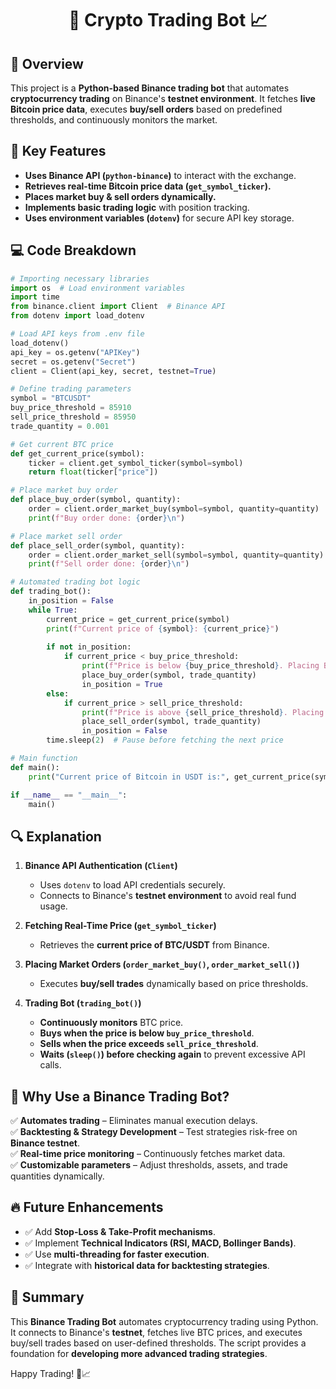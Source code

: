 <div align="center">

# 🤖 Crypto Trading Bot 📈

</div>

## 📖 Overview
This project is a **Python-based Binance trading bot** that automates **cryptocurrency trading** on Binance's **testnet environment**. It fetches **live Bitcoin price data**, executes **buy/sell orders** based on predefined thresholds, and continuously monitors the market.

## 🔑 Key Features
- **Uses Binance API (`python-binance`)** to interact with the exchange.
- **Retrieves real-time Bitcoin price data (`get_symbol_ticker`).**
- **Places market buy & sell orders dynamically.**
- **Implements basic trading logic** with position tracking.
- **Uses environment variables (`dotenv`)** for secure API key storage.

## 💻 Code Breakdown
```python
# Importing necessary libraries
import os  # Load environment variables
import time
from binance.client import Client  # Binance API
from dotenv import load_dotenv

# Load API keys from .env file
load_dotenv()
api_key = os.getenv("APIKey")
secret = os.getenv("Secret")
client = Client(api_key, secret, testnet=True)

# Define trading parameters
symbol = "BTCUSDT"
buy_price_threshold = 85910
sell_price_threshold = 85950
trade_quantity = 0.001

# Get current BTC price
def get_current_price(symbol):
    ticker = client.get_symbol_ticker(symbol=symbol)
    return float(ticker["price"])

# Place market buy order
def place_buy_order(symbol, quantity):
    order = client.order_market_buy(symbol=symbol, quantity=quantity)
    print(f"Buy order done: {order}\n")

# Place market sell order
def place_sell_order(symbol, quantity):
    order = client.order_market_sell(symbol=symbol, quantity=quantity)
    print(f"Sell order done: {order}\n")

# Automated trading bot logic
def trading_bot():
    in_position = False
    while True:
        current_price = get_current_price(symbol)
        print(f"Current price of {symbol}: {current_price}")
        
        if not in_position:
            if current_price < buy_price_threshold:
                print(f"Price is below {buy_price_threshold}. Placing Buy order.")
                place_buy_order(symbol, trade_quantity)
                in_position = True
        else:
            if current_price > sell_price_threshold:
                print(f"Price is above {sell_price_threshold}. Placing Sell order.")
                place_sell_order(symbol, trade_quantity)
                in_position = False
        time.sleep(2)  # Pause before fetching the next price

# Main function
def main():
    print("Current price of Bitcoin in USDT is:", get_current_price(symbol))

if __name__ == "__main__":
    main()
```

## 🔍 Explanation
1. **Binance API Authentication (`Client`)**
   - Uses `dotenv` to load API credentials securely.
   - Connects to Binance's **testnet environment** to avoid real fund usage.

2. **Fetching Real-Time Price (`get_symbol_ticker`)**
   - Retrieves the **current price of BTC/USDT** from Binance.

3. **Placing Market Orders (`order_market_buy()`, `order_market_sell()`)**
   - Executes **buy/sell trades** dynamically based on price thresholds.

4. **Trading Bot (`trading_bot()`)**
   - **Continuously monitors** BTC price.
   - **Buys when the price is below `buy_price_threshold`**.
   - **Sells when the price exceeds `sell_price_threshold`**.
   - **Waits (`sleep()`) before checking again** to prevent excessive API calls.

## 🚀 Why Use a Binance Trading Bot?
✅ **Automates trading** – Eliminates manual execution delays.  
✅ **Backtesting & Strategy Development** – Test strategies risk-free on **Binance testnet**.  
✅ **Real-time price monitoring** – Continuously fetches market data.  
✅ **Customizable parameters** – Adjust thresholds, assets, and trade quantities dynamically.  

## 🔥 Future Enhancements
- ✅ Add **Stop-Loss & Take-Profit mechanisms**.
- ✅ Implement **Technical Indicators (RSI, MACD, Bollinger Bands)**.
- ✅ Use **multi-threading for faster execution**.
- ✅ Integrate with **historical data for backtesting strategies**.

## 🎯 Summary
This **Binance Trading Bot** automates cryptocurrency trading using Python. It connects to Binance's **testnet**, fetches live BTC prices, and executes buy/sell trades based on user-defined thresholds. The script provides a foundation for **developing more advanced trading strategies**.

Happy Trading! 🚀📈

